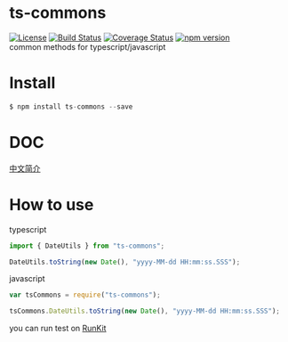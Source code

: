 # ts-commons

[![License](http://img.shields.io/:license-MIT-brightgreen.svg)](https://github.com/wz2cool/ts-commons/blob/master/LICENSE)
[![Build Status](https://travis-ci.org/wz2cool/ts-commons.svg?branch=master)](https://travis-ci.org/wz2cool/ts-commons)
[![Coverage Status](https://coveralls.io/repos/github/wz2cool/ts-commons/badge.svg?branch=master)](https://coveralls.io/github/wz2cool/ts-commons?branch=master)
[![npm version](https://badge.fury.io/js/ts-commons.svg)](https://badge.fury.io/js/ts-commons)  
common methods for typescript/javascript

# Install

```js
$ npm install ts-commons --save
```

# DOC
[中文简介](https://wz2cool.github.io/2018/09/11/ts-commons/?from=timeline)

# How to use
typescript
```js
import { DateUtils } from "ts-commons";

DateUtils.toString(new Date(), "yyyy-MM-dd HH:mm:ss.SSS");
```

javascript
```js
var tsCommons = require("ts-commons");

tsCommons.DateUtils.toString(new Date(), "yyyy-MM-dd HH:mm:ss.SSS");
```

you can run test on [RunKit](https://runkit.com/wz2cool/5b952e2dbdc3c3001270457b)